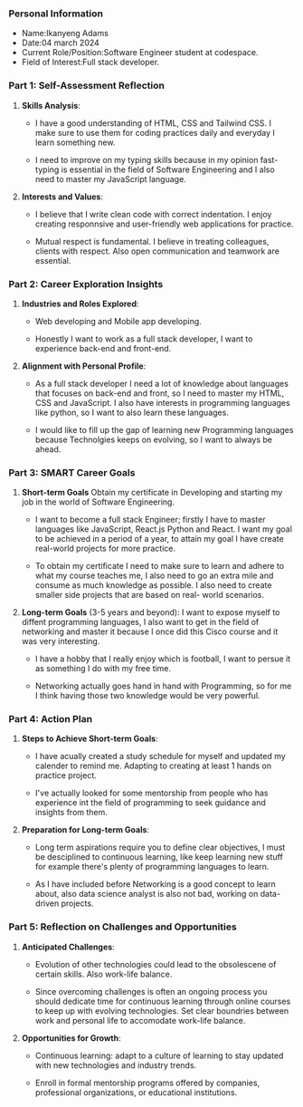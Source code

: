 

### Personal Information

- Name:Ikanyeng Adams
- Date:04 march 2024
- Current Role/Position:Software Engineer student at codespace.
- Field of Interest:Full stack developer.

### Part 1: Self-Assessment Reflection

1. **Skills Analysis**:
    
    - I have a good understanding of HTML, CSS and Tailwind CSS. I make sure to use 
      them for 
      coding practices daily and everyday I learn something new.
     
    - I need to improve on my typing skills because in my opinion fast-typing is 
      essential in 
      the field of Software Engineering and I also need to master my JavaScript 
      language.

2. **Interests and Values**:
    
    - I believe that I write clean code with correct indentation. I enjoy creating 
      responnsive 
      and user-friendly web applications for practice.
      
    - Mutual respect is fundamental. I believe in treating colleagues, clients with 
      respect. 
      Also open communication and teamwork are essential.

### Part 2: Career Exploration Insights

1. **Industries and Roles Explored**:
    
    - Web developing and Mobile app developing.
     
    - Honestly I want to work as a full stack developer, I want to experience back-end 
      and front-end.

2. **Alignment with Personal Profile**:
    
    - As a full stack developer I need a lot of knowledge about languages that focuses 
      on back-end and front, so I need to master my HTML, CSS and JavaScript. I also 
      have interests in programming languages like python, so I want to also learn 
      these languages.
      
    - I would like to fill up the gap of learning new Programming languages because Technolgies keeps on evolving, so I want to always be ahead.

### Part 3: SMART Career Goals

1. **Short-term Goals** Obtain my certificate in Developing and starting my job in the world of Software Engineering.
    
    - I want to become a full stack Engineer; firstly I have to master languages like 
      JavaScript, React.js Python and React. I want my goal to be achieved in a period 
      of a year, to attain my goal I have create real-world projects for more practice.
      
    - To obtain my certificate I need to make sure to learn and adhere to what my 
      course teaches me, I also need to go an extra mile and consume as much knowledge 
      as possible. I also need to create smaller side projects that are based on real- 
      world scenarios.

2. **Long-term Goals** (3-5 years and beyond): I want to expose myself to diffent programming languages, I also want to get in the field of networking and master it because I once did this Cisco course and it was very interesting.
    
    - I have a hobby that I really enjoy which is football, I want to persue it as 
       something I do with my free time.
      
    - Networking actually goes hand in hand with Programming, so for me I think having 
      those  two knowledge would be very powerful.

### Part 4: Action Plan

1. **Steps to Achieve Short-term Goals**:
    
    - I have acually created a study schedule for myself and updated my calender to 
      remind me. Adapting to creating at least 1 hands on practice project.
      
    - I've actually looked for some mentorship from people who has experience int the 
      field of programming to seek guidance and insights from them.

2. **Preparation for Long-term Goals**:
    
    - Long term aspirations require you to define clear objectives, I must be 
      desciplined to 
      continuous learning, like keep learning new stuff for example there's plenty of 
      programming languages to learn.
      
    - As I have included before Networking is a good concept to learn about, also data 
      science analyst is also not bad, working on data-driven projects.

### Part 5: Reflection on Challenges and Opportunities

1. **Anticipated Challenges**:
    
    - Evolution of other technologies could lead to the obsolescene of certain skills. 
     Also work-life balance.
      
    - Since overcoming challenges is often an ongoing process you should dedicate time 
      for continuous learning through online courses to keep up with evolving 
      technologies. Set clear boundries between work and personal life to accomodate 
      work-life balance.

2. **Opportunities for Growth**:
    
    - Continuous learning: adapt to a culture of learning to stay updated with new 
      technologies and industry trends.
      
    - Enroll in formal mentorship programs offered by companies, professional 
      organizations, or educational institutions.





